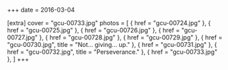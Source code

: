 +++
date = 2016-03-04

[extra]
cover = "gcu-00733.jpg"
photos = [
{ href = "gcu-00724.jpg" },
{ href = "gcu-00725.jpg" },
{ href = "gcu-00726.jpg" },
{ href = "gcu-00727.jpg" },
{ href = "gcu-00728.jpg" },
{ href = "gcu-00729.jpg" },
{ href = "gcu-00730.jpg", title = "Not... giving... up." },
{ href = "gcu-00731.jpg" },
{ href = "gcu-00732.jpg", title = "Perseverance." },
{ href = "gcu-00733.jpg" },
]
+++